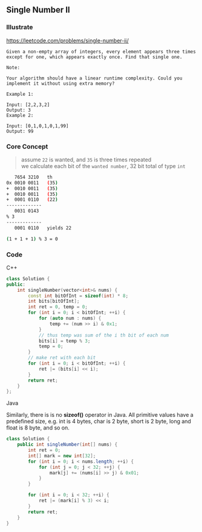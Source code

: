 ## Single Number II
### Illustrate
<https://leetcode.com/problems/single-number-ii/>

```
Given a non-empty array of integers, every element appears three times except for one, which appears exactly once. Find that single one.

Note:

Your algorithm should have a linear runtime complexity. Could you implement it without using extra memory?

Example 1:

Input: [2,2,3,2]
Output: 3
Example 2:

Input: [0,1,0,1,0,1,99]
Output: 99
```

### Core Concept

> assume `22` is wanted, and `35` is three times repeated<br>
> we calculate each bit of the `wanted number`, 32 bit total of type `int`

```bash
   7654 3210   th
0x 0010 0011   (35)
+  0010 0011   (35)
+  0010 0011   (35)
+  0001 0110   (22)
-------------
   0031 0143
% 3
-------------
   0001 0110   yields 22

(1 + 1 + 1) % 3 = 0
```

### Code
C++

```c++
class Solution {
public:
    int singleNumber(vector<int>& nums) {
        const int bitOfInt = sizeof(int) * 8;
        int bits[bitOfInt];
        int ret = 0, temp = 0;
        for (int i = 0; i < bitOfInt; ++i) {
            for (auto num : nums) {
                temp += (num >> i) & 0x1;
            }
            // thus temp was sum of the i th bit of each num
            bits[i] = temp % 3;
            temp = 0;
        }
        // make ret with each bit
        for (int i = 0; i < bitOfInt; ++i) {
            ret |= (bits[i] << i);
        }
        return ret;
    }
};
```

Java

Similarly, there is is no **sizeof()** operator in Java. All primitive values have a predefined size, e.g. int is 4 bytes, char is 2 byte, short is 2 byte, long and float is 8 byte, and so on.

```java
class Solution {
    public int singleNumber(int[] nums) {
        int ret = 0;
        int[] mark = new int[32];
        for (int i = 0; i < nums.length; ++i) {
            for (int j = 0; j < 32; ++j) {
                mark[j] += (nums[i] >> j) & 0x01;
            }
        }

        for (int i = 0; i < 32; ++i) {
            ret |= (mark[i] % 3) << i;
        }
        return ret;
    }
}
```
